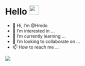 # Hello <img src="https://raw.githubusercontent.com/MartinHeinz/MartinHeinz/master/wave.gif" width="30px">
- 👋 Hi, I’m @Hmdo
- 👀 I’m interested in ...
- 🌱 I’m currently learning ...
- 💞️ I’m looking to collaborate on ...
- 📫 How to reach me ...
<img align="center" src="https://github-readme-stats.vercel.app/api/?username=<USERNAME>&theme=<THEME_NAME>" />

<!---
bxi4/bxi4 is a ✨ special ✨ repository because its `README.md` (this file) appears on your GitHub profile.
You can click the Preview link to take a look at your changes.
--->
